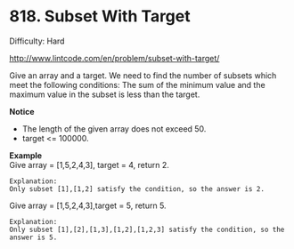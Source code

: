 # 818. Subset With Target

Difficulty: Hard

http://www.lintcode.com/en/problem/subset-with-target/

Give an array and a target. We need to find the number of subsets which meet the following conditions:
The sum of the minimum value and the maximum value in the subset is less than the target.

**Notice**  
* The length of the given array does not exceed 50.
* target <= 100000.

**Example**  
Give array = [1,5,2,4,3], target = 4, return 2.
```
Explanation:
Only subset [1],[1,2] satisfy the condition, so the answer is 2.
```
Give array = [1,5,2,4,3],target = 5, return 5.
```
Explanation:
Only subset [1],[2],[1,3],[1,2],[1,2,3] satisfy the condition, so the answer is 5.
```
